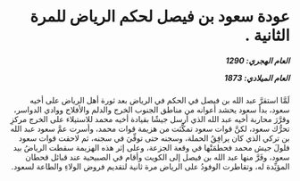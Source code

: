 <h1 dir="rtl">عودة سعود بن فيصل لحكم الرياض للمرة الثانية .</h1>

<h5 dir="rtl">العام الهجري:  1290

العام الميلادي: 1873

</h5>

<p dir="rtl">لَمَّا استقرَّ عبد الله بن فيصل في الحكم في الرياض بعد ثورة أهل الرياض على أخيه سعود، بدأ سعود يحشد أعوانه من مناطق الجنوب الخرج والدلم والأفلاج ووادي الدواسر، وقرَّرَ محاربة أخيه عبد الله الذي أرسل جيشًا بقيادة أخيه محمد للاستيلاء على الخرج مركزِ تحرُّك سعود، لكنَّ قوات سعود تمكَّنَت من هزيمة قوات محمد، وأسرت عمَّ سعود عبد الله بن تركي الذي كان يرافِقُ الحملة، وسجنه حتى توفِّيَ في سجنه، ثم لاحقت قوات سعود فلولَ جيش محمد فحطمَتْها في وقعة الجزعة، وعلى إثر هذه الهزيمة سقطت الرياضُ بيد سعود، وفَرَّ منها عبد الله بن فيصل إلى الكويت وأقام في الصبيحية عند قبائل قحطان المؤيِّدة له، وتقاطرت الوفودُ على الرياض مرة ثانية لتقديم فروض الولاءِ والطاعة لسعود.</p></br>
